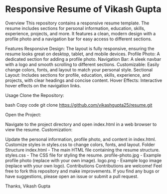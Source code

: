 # Responsive Resume of Vikash Gupta
Overview
This repository contains a responsive resume template. The resume includes sections for personal information, education, skills, experience, projects, and more. It features a clean, modern design with a profile photo and a navigation bar for easy access to different sections.

Features
Responsive Design: The layout is fully responsive, ensuring the resume looks great on desktop, tablet, and mobile devices.
Profile Photo: A dedicated section for adding a profile photo.
Navigation Bar: A sleek navbar with a logo and smooth scrolling to different sections.
Customizable: Easily change colors, fonts, and layout to match your personal style.
Sectional Layout: Includes sections for profile, education, skills, experience, and projects, with clear headings and concise content.
Hover Effects: Interactive hover effects on the navigation links.

Usage
Clone the Repository:

bash
Copy code
git clone https://github.com/vikashgupta25/resume.git

Open the Project:

Navigate to the project directory and open index.html in a web browser to view the resume.
Customization:

Update the personal information, profile photo, and content in index.html.
Customize styles in styles.css to change colors, fonts, and layout.
Folder Structure
index.html - The main HTML file containing the resume structure.
styles.css - The CSS file for styling the resume.
profile-photo.jpg - Example profile photo (replace with your own image).
logo.png - Example logo image (replace with your own logo).
Contributions
Contributions are welcome! Feel free to fork this repository and make improvements. If you find any bugs or have suggestions, please open an issue or submit a pull request.

Thanks,
Vikash Gupta